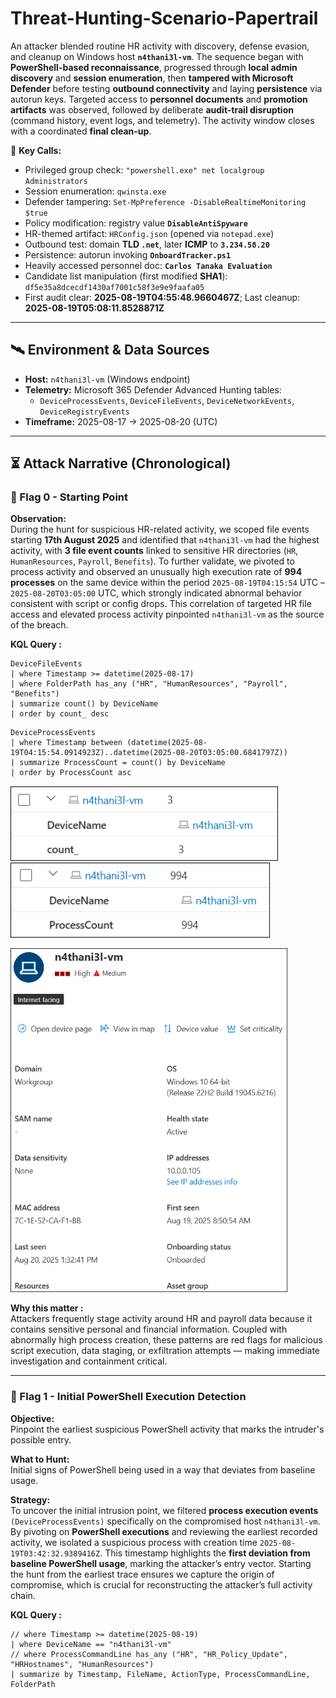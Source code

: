 # Threat-Hunting-Scenario-Papertrail

An attacker blended routine HR activity with discovery, defense evasion, and cleanup on Windows host **`n4thani3l-vm`**. The sequence began with **PowerShell-based reconnaissance**, progressed through **local admin discovery** and **session enumeration**, then **tampered with Microsoft Defender** before testing **outbound connectivity** and laying **persistence** via autorun keys. Targeted access to **personnel documents** and **promotion artifacts** was observed, followed by deliberate **audit-trail disruption** (command history, event logs, and telemetry). The activity window closes with a coordinated **final clean-up**.

:key: **Key Calls:**
- Privileged group check: `"powershell.exe" net localgroup Administrators`
- Session enumeration: `qwinsta.exe`
- Defender tampering: `Set-MpPreference -DisableRealtimeMonitoring $true`
- Policy modification: registry value **`DisableAntiSpyware`**
- HR-themed artifact: `HRConfig.json` (opened via `notepad.exe`)
- Outbound test: domain **TLD `.net`**, later **ICMP** to **`3.234.58.20`**
- Persistence: autorun invoking **`OnboardTracker.ps1`**
- Heavily accessed personnel doc: **`Carlos Tanaka Evaluation`**
- Candidate list manipulation (first modified **SHA1**): `df5e35a8dcecdf1430af7001c58f3e9e9faafa05`
- First audit clear: **2025-08-19T04:55:48.9660467Z**; Last cleanup: **2025-08-19T05:08:11.8528871Z**

---

## 🛰️ Environment & Data Sources
- **Host:** `n4thani3l-vm` (Windows endpoint)
- **Telemetry:** Microsoft 365 Defender Advanced Hunting tables:
  - `DeviceProcessEvents`, `DeviceFileEvents`, `DeviceNetworkEvents`, `DeviceRegistryEvents`
- **Timeframe:** 2025-08-17 → 2025-08-20 (UTC)  

---

## :hourglass_flowing_sand: Attack Narrative (Chronological)

### :triangular_flag_on_post: Flag 0 - Starting Point

**Observation:**  
During the hunt for suspicious HR-related activity, we scoped file events starting **17th August 2025** and identified that `n4thani3l-vm` had the highest activity, with **3 file event counts** linked to sensitive HR directories (`HR`, `HumanResources`, `Payroll`, `Benefits`). To further validate, we pivoted to process activity and observed an unusually high execution rate of **994 processes** on the same device within the period `2025-08-19T04:15:54` UTC – `2025-08-20T03:05:00` UTC, which strongly indicated abnormal behavior consistent with script or config drops. This correlation of targeted HR file access and elevated process activity pinpointed `n4thani3l-vm` as the source of the breach.

**KQL Query :**
```kusto
DeviceFileEvents
| where Timestamp >= datetime(2025-08-17)
| where FolderPath has_any ("HR", "HumanResources", "Payroll", "Benefits")
| summarize count() by DeviceName
| order by count_ desc
```

```kusto
DeviceProcessEvents
| where Timestamp between (datetime(2025-08-19T04:15:54.0914923Z)..datetime(2025-08-20T03:05:00.6841797Z))
| summarize ProcessCount = count() by DeviceName
| order by ProcessCount asc
```

<p float="left">
  <img src="https://github.com/nadeznamorris/Threat-Hunting-Scenario-Papertrail/blob/main/Starting%20point%200.png" height="120" />
  &nbsp;&nbsp;&nbsp;
  <img src="https://github.com/nadeznamorris/Threat-Hunting-Scenario-Papertrail/blob/main/Flag%200%20-%201.png" height="120" />
</p>

<img src="https://github.com/nadeznamorris/Threat-Hunting-Scenario-Papertrail/blob/main/Starting%20point%20vm.png" alt="Starting point vm" height="550" />

**Why this matter :**  
Attackers frequently stage activity around HR and payroll data because it contains sensitive personal and financial information. Coupled with abnormally high process creation, these patterns are red flags for malicious script execution, data staging, or exfiltration attempts — making immediate investigation and containment critical.

---

### 🐚 Flag 1 - Initial PowerShell Execution Detection

**Objective:**  
Pinpoint the earliest suspicious PowerShell activity that marks the intruder's possible entry.

**What to Hunt:**  
Initial signs of PowerShell being used in a way that deviates from baseline usage.

**Strategy:**  
To uncover the initial intrusion point, we filtered **process execution events** `(DeviceProcessEvents)` specifically on the compromised host `n4thani3l-vm`. By pivoting on **PowerShell executions** and reviewing the earliest recorded activity, we isolated a suspicious process with creation time `2025-08-19T03:42:32.9389416Z`. This timestamp highlights the **first deviation from baseline PowerShell usage**, marking the attacker’s entry vector. Starting the hunt from the earliest trace ensures we capture the origin of compromise, which is crucial for reconstructing the attacker’s full activity chain.

**KQL Query :**
```DeviceProcessEvents
// where Timestamp >= datetime(2025-08-19)
| where DeviceName == "n4thani3l-vm"
// where ProcessCommandLine has_any ("HR", "HR_Policy_Update", "HRHostnames", "HumanResources")
| summarize by Timestamp, FileName, ActionType, ProcessCommandLine, FolderPath
```




